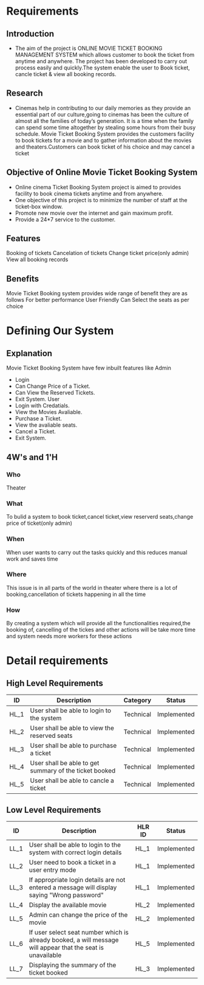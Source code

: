 # Requirements 
## Introduction
   * The aim of the project is ONLINE MOVIE TICKET BOOKING MANAGEMENT SYSTEM which allows customer to book the ticket from anytime and anywhere. The project has been developed to carry out process easily and quickly.The system enable the user to Book ticket, cancle ticket & view all booking records.  
   
## Research
  * Cinemas help in contributing to our daily memories as they provide an essential part of our culture,going to cinemas has been the culture of almost all the families of today’s generation. It is a time when the family can spend some time altogether by stealing some hours from their busy schedule. Movie Ticket Booking System provides the customers facility to book tickets for a movie and to gather information about the movies and theaters.Customers can book ticket of his choice and may cancel a ticket

## Objective of Online Movie Ticket Booking System
 * Online cinema Ticket Booking System project is aimed to provides facility to book cinema tickets anytime and from anywhere.
 * One objective of this project is to minimize the number of staff at the ticket-box window.
 * Promote new movie over the internet and gain maximum profit.
 * Provide a 24*7 service to the customer.
 
 ## Features
  Booking of tickets
  Cancelation of tickets
  Change ticket price(only admin)
  View all booking records
  
 ## Benefits
  Movie Ticket Booking system provides wide range of benefit they are as follows
  For better performance
  User Friendly
  Can Select the seats as per choice
  
 # Defining Our System
 ## Explanation
   Movie Ticket Booking System have few inbuilt features like Admin 
   * Login
   * Can Change Price of a Ticket. 
   * Can View the Reserved Tickets.
   * Exit System. User
   * Login with Credatials.
   * View the Movies Avaliable.
   * Purchase a Ticket.
   * View the avaliable seats.
   * Cancel a Ticket. 
   * Exit System.

## 4W's and 1'H
### Who
  Theater
### What
  To bulid a system to book ticket,cancel ticket,view reserverd seats,change price of ticket(only admin)
### When
  When user wants to carry out the tasks quickly and this reduces manual work and saves time
### Where
  This issue is in all parts of the world in theater where there is a lot of booking,cancellation of tickets happening in all the time
### How
  By creating a system which will provide all the functionalities required,the booking of, cancelling of the tickes and other actions will be take more time and system needs more workers for these actions
  
  # Detail requirements
## High Level Requirements

| ID   |                           Description                  | Category  |   Status    |
|------|--------------------------------------------------------|-----------|-------------|
| HL_1 | User shall be able to login to the system              | Technical | Implemented |
| HL_2 | User shall be able to view the reserved seats          | Technical | Implemented |
| HL_3 | User shall be able to purchase a ticket                | Technical | Implemented |
| HL_4 | User shall be able to get summary of the ticket booked | Technical | Implemented |
| HL_5 | User shall be able to cancle a ticket                  | Technical | Implemented |


## Low Level Requirements 

| ID   |                                              Description                                        | HLR ID    |   Status    |
|------|-------------------------------------------------------------------------------------------------|-----------|-------------|
| LL_1 | User shall be able to login to the system with correct login details                            | HL_1      | Implemented |
| LL_2 | User need to book a ticket in a user entry mode                                                 | HL_1      | Implemented |
| LL_3 | If appropriate login details are not entered a message will display saying "Wrong password"     | HL_1      | Implemented |
| LL_4 | Display the available movie                                                                      | HL_2      | Implemented |
| LL_5 | Admin can change the price of the movie                                                         | HL_2      | Implemented |
| LL_6 | If user select seat number which is already booked, a will message will appear that the seat is unavailable | HL_5      | Implemented |
| LL_7 | Displaying the summary of the ticket booked                                                     | HL_3      | Implemented |
